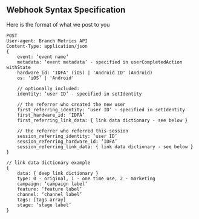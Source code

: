 
## Webhook Syntax Specification

Here is the format of what we post to you


	POST
	User-agent: Branch Metrics API
	Content-Type: application/json
	{
	    event: ‘event name’
	    metadata: ‘event metadata’ - specified in userCompletedAction withState
	    hardware_id: 'IDFA' (iOS) | 'Android ID' (Android)
	    os: 'iOS' | 'Android'

	    // optionally included:
	    identity: ‘user ID’ - specified in setIdentity

	    // the referrer who created the new user
	    first_referring_identity: ‘user ID’ - specified in setIdentity
	    first_hardware_id: ‘IDFA’
	    first_referring_link_data: { link data dictionary - see below }

	    // the referrer who referred this session
	    session_referring_identity: ‘user ID’
	    session_referring_hardware_id: ‘IDFA’
	    session_referring_link_data: { link data dictionary - see below }
	}

	// link data dictionary example
	{
	    data: { deep link dictionary }
	    type: 0 - original, 1 - one time use, 2 - marketing
	    campaign: ‘campaign label’
	    feature: ‘feature label’
	    channel: ‘channel label’
	    tags: [tags array]
	    stage: ‘stage label’
	}

